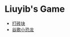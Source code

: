 # Liuyib's Game

- [打砖块](https://liuyib.github.io/game/breakout/)
- [谷歌小恐龙](https://liuyib.github.io/game/google-dino/)

